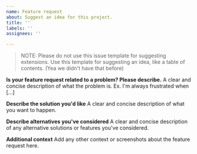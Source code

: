 ```yaml
---
name: Feature request
about: Suggest an idea for this project.
title: ''
labels: ''
assignees: ''

---
```


> NOTE: Please do not use this issue template for suggesting extensions. Use this template for suggesting an idea, like a table of contents. (Yea we didn't have that before)

**Is your feature request related to a problem? Please describe.**
A clear and concise description of what the problem is. Ex. I'm always frustrated when [...]

**Describe the solution you'd like**
A clear and concise description of what you want to happen.

**Describe alternatives you've considered**
A clear and concise description of any alternative solutions or features you've considered.

**Additional context**
Add any other context or screenshots about the feature request here.
